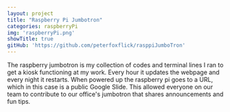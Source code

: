 ```yaml
---
layout: project
title: "Raspberry Pi Jumbotron"
categories: raspberryPi
img: 'raspberryPi.png'
showTitle: true
gitHub: 'https://github.com/peterfoxflick/rasppiJumboTron'
---
```


The raspberry jumbotron is my collection of codes and terminal lines I ran to get a kiosk functioning at my work. Every hour it updates the webpage and every night it restarts. When powered up the raspberry pi goes to a URL, which in this case is a public Google Slide. This allowed everyone on our team to contribute to our office's jumbotron that shares announcements and fun tips.
